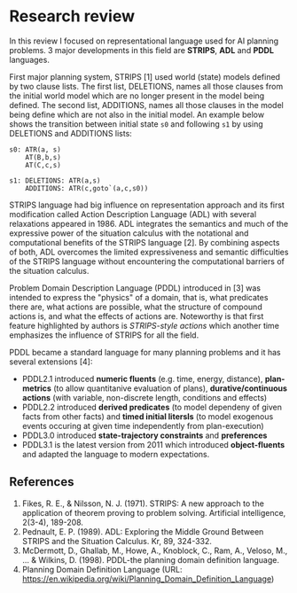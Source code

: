 # Research review

In this review I focused on representational language used for AI planning problems.
3 major developments in this field are **STRIPS**, **ADL** and **PDDL** languages.

First major planning system, STRIPS [1] used world (state) models defined by two clause lists.
The first list, DELETIONS, names all those clauses from the initial world model which are no longer present
in the model being defined.
The second list, ADDITIONS, names all those clauses in the model being define which are not also in the
initial model.
An example below shows the transition between initial state `s0` and following `s1` by using DELETIONS
and ADDITIONS lists:

```
s0: ATR(a, s)
    AT(B,b,s)
    AT(C,c,s)
 
s1: DELETIONS: ATR(a,s)
    ADDITIONS: ATR(c,goto`(a,c,s0))
```

STRIPS language had big influence on representation approach and its first modification called Action
Description Language (ADL) with several relaxations appeared in 1986.
ADL integrates the semantics and much of the expressive power of the situation calculus with the notational
and computational benefits of the STRIPS language [2].
By combining aspects of both, ADL overcomes the limited expressiveness and semantic difficulties of the
STRIPS language without encountering the computational barriers of the situation calculus.

Problem Domain Description Language (PDDL) introduced in [3] was intended to express the "physics" of a domain,
that is, what predicates there are, what actions are possible, what the structure of compound actions is, and
what the effects of actions are.
Noteworthy is that first feature highlighted by authors is *STRIPS-style actions* which another time
emphasizes the influence of STRIPS for all the field.

PDDL became a standard language for many planning problems and it has several extensions [4]:
* PDDL2.1 introduced **numeric fluents** (e.g. time, energy, distance), **plan-metrics** (to allow quantitanive
evaluation of plans), **durative/continuous actions** (with variable, non-discrete length, conditions and effects)
* PDDL2.2 introduced **derived predicates** (to model dependeny of given facts from other facts) and 
**timed initial litersls** (to model exogenous events occuring at given time independently from plan-execution)
* PDDL3.0 introduced **state-trajectory constraints** and **preferences**
* PDDL3.1 is the latest version from 2011 which introduced **object-fluents** and adapted the language to modern
expectations.

## References

1. Fikes, R. E., & Nilsson, N. J. (1971). STRIPS: A new approach to the application of theorem proving to problem solving. Artificial intelligence, 2(3-4), 189-208.
2. Pednault, E. P. (1989). ADL: Exploring the Middle Ground Between STRIPS and the Situation Calculus. Kr, 89, 324-332.
3. McDermott, D., Ghallab, M., Howe, A., Knoblock, C., Ram, A., Veloso, M., ... & Wilkins, D. (1998). PDDL-the planning domain definition language.
4. Planning Domain Definition Language (URL: https://en.wikipedia.org/wiki/Planning_Domain_Definition_Language)